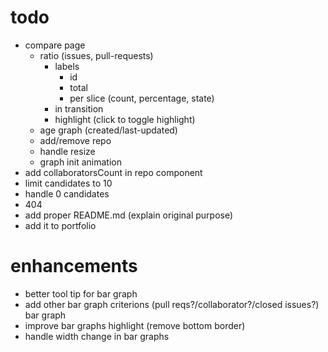 # todo

- compare page
  - ratio (issues, pull-requests)
    - labels
      - id
      - total
      - per slice (count, percentage, state)
    - in transition
    - highlight (click to toggle highlight)
  - age graph (created/last-updated)
  - add/remove repo
  - handle resize
  - graph init animation
- add collaboratorsCount in repo component
- limit candidates to 10
- handle 0 candidates
- 404
- add proper README.md (explain original purpose)
- add it to portfolio

# enhancements

- better tool tip for bar graph
- add other bar graph criterions (pull reqs?/collaborator?/closed issues?) bar graph
- improve bar graphs highlight (remove bottom border)
- handle width change in bar graphs
